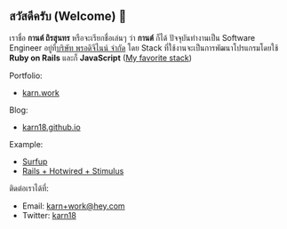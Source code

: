 ## สวัสดีครับ (Welcome) 👋

<!--
**karn18/karn18** is a ✨ _special_ ✨ repository because its `README.md` (this file) appears on your GitHub profile.
-->

เราชื่อ **กานต์ ถิรสุนทร** หรือจะเรียกชื่อเล่นๆ ว่า **กานต์** ก็ได้ ปัจจุบันทำงานเป็น Software Engineer อยู่ที่[บริษัท พรอดิจีไนน์ จำกัด](https://prodigy9.co/) 
โดย Stack ที่ใช้งานจะเป็นการพัฒนาโปรแกรมโดยใช้ **Ruby on Rails** และก็ **JavaScript** ([My favorite stack](https://karn18.github.io/dev/2020/07/09/my-favorite-stack.html))

Portfolio:
- [karn.work](https:https://karn.work)

Blog:
- [karn18.github.io](https://karn18.github.io)

Example:
- [Surfup](https://surfup.karn.work)
- [Rails + Hotwired + Stimulus](https://alpha.karn.work)

ติดต่อเราได้ที่:
- Email: karn+work@hey.com
- Twitter: [karn18](https://twitter.com/karn18)
